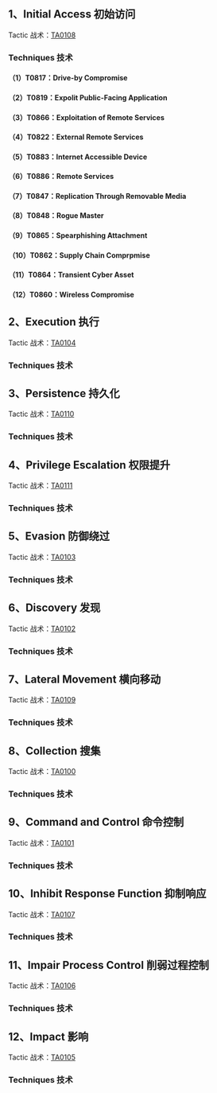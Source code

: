 ## 1、Initial Access 初始访问

Tactic 战术：[TA0108](http://attack.mitre.org/tactics/TA0108)

### Techniques 技术

#### （1）T0817：Drive-by Compromise

#### （2）T0819：Expolit Public-Facing Application

#### （3）T0866：Exploitation of Remote Services

#### （4）T0822：External Remote Services

#### （5）T0883：Internet Accessible Device

#### （6）T0886：Remote Services

#### （7）T0847：Replication Through Removable Media

#### （8）T0848：Rogue Master

#### （9）T0865：Spearphishing Attachment

#### （10）T0862：Supply Chain Comprpmise

#### （11）T0864：Transient Cyber Asset

#### （12）T0860：Wireless Compromise

## 2、Execution 执行

Tactic 战术：[TA0104](http://attack.mitre.org/tactics/TA0104)

### Techniques 技术



## 3、Persistence 持久化

Tactic 战术：[TA0110](http://attack.mitre.org/tactics/TA0110)

### Techniques 技术

## 4、Privilege Escalation 权限提升

Tactic 战术：[TA0111](http://attack.mitre.org/tactics/TA0111)

### Techniques 技术

## 5、Evasion 防御绕过

Tactic 战术：[TA0103](http://attack.mitre.org/tactics/TA0103)

### Techniques 技术

## 6、Discovery 发现

Tactic 战术：[TA0102](http://attack.mitre.org/tactics/TA0102)

### Techniques 技术

## 7、Lateral Movement 横向移动

Tactic 战术：[TA0109](http://attack.mitre.org/tactics/TA0109)

### Techniques 技术

## 8、Collection 搜集

Tactic 战术：[TA0100](http://attack.mitre.org/tactics/TA0100)

### Techniques 技术

## 9、Command and Control 命令控制

Tactic 战术：[TA0101](http://attack.mitre.org/tactics/TA0101)

### Techniques 技术

## 10、Inhibit Response Function 抑制响应

Tactic 战术：[TA0107](http://attack.mitre.org/tactics/TA0107)

### Techniques 技术

## 11、Impair Process Control 削弱过程控制

Tactic 战术：[TA0106](http://attack.mitre.org/tactics/TA0106)

### Techniques 技术

## 12、Impact 影响

Tactic 战术：[TA0105](http://attack.mitre.org/tactics/TA0105)

### Techniques 技术